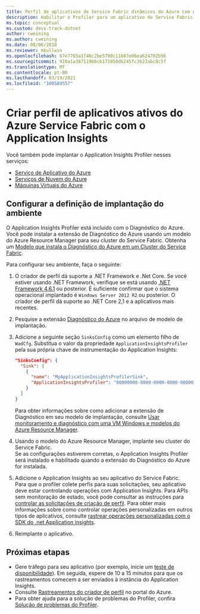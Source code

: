 ```yaml
---
title: Perfil de aplicativos de Service Fabric dinâmicos do Azure com Application Insights
description: Habilitar o Profiler para um aplicativo do Service Fabric
ms.topic: conceptual
ms.custom: devx-track-dotnet
author: cweining
ms.author: cweining
ms.date: 08/06/2018
ms.reviewer: mbullwin
ms.openlocfilehash: 67e7765a1f46c2be5790c11687e06ea624702b9b
ms.sourcegitcommit: 910a1a38711966cb171050db245fc3b22abc8c5f
ms.translationtype: MT
ms.contentlocale: pt-BR
ms.lasthandoff: 03/19/2021
ms.locfileid: "100589557"
---
```

# <a name="profile-live-azure-service-fabric-applications-with-application-insights"></a>Criar perfil de aplicativos ativos do Azure Service Fabric com o Application Insights

Você também pode implantar o Application Insights Profiler nesses serviços:
* [Serviço de Aplicativo do Azure](profiler.md?toc=/azure/azure-monitor/toc.json)
* [Serviços de Nuvem do Azure](profiler-cloudservice.md?toc=/azure/azure-monitor/toc.json)
* [Máquinas Virtuais do Azure](profiler-vm.md?toc=/azure/azure-monitor/toc.json)

## <a name="set-up-the-environment-deployment-definition"></a>Configurar a definição de implantação do ambiente

O Application Insights Profiler está incluído com o Diagnóstico do Azure. Você pode instalar a extensão de Diagnóstico do Azure usando um modelo do Azure Resource Manager para seu cluster do Service Fabric. Obtenha um [Modelo que instala o Diagnóstico do Azure em um Cluster do Service Fabric](https://github.com/Azure/azure-docs-json-samples/blob/master/application-insights/ServiceFabricCluster.json).

Para configurar seu ambiente, faça o seguinte:

1. O criador de perfil dá suporte a .NET Framework e .Net Core. Se você estiver usando .NET Framework, verifique se está usando [.NET Framework 4.6.1](/dotnet/framework/migration-guide/how-to-determine-which-versions-are-installed) ou posterior. É suficiente confirmar que o sistema operacional implantado é `Windows Server 2012 R2` ou posterior. O criador de perfil dá suporte ao .NET Core 2,1 e a aplicativos mais recentes.

1. Pesquise a extensão [Diagnóstico do Azure](../agents/diagnostics-extension-overview.md) no arquivo de modelo de implantação.

1. Adicione a seguinte seção `SinksConfig` como um elemento filho de `WadCfg`. Substitua o valor da propriedade `ApplicationInsightsProfiler` pela sua própria chave de instrumentação do Application Insights:  

      ```json
      "SinksConfig": {
        "Sink": [
          {
            "name": "MyApplicationInsightsProfilerSink",
            "ApplicationInsightsProfiler": "00000000-0000-0000-0000-000000000000"
          }
        ]
      }
      ```

      Para obter informações sobre como adicionar a extensão de Diagnóstico em seu modelo de implantação, consulte [Usar monitoramento e diagnóstico com uma VM Windows e modelos do Azure Resource Manager](../../virtual-machines/extensions/diagnostics-template.md?toc=/azure/virtual-machines/windows/toc.json).

1. Usando o modelo do Azure Resource Manager, implante seu cluster do Service Fabric.  
  Se as configurações estiverem corretas, o Application Insights Profiler será instalado e habilitado quando a extensão do Diagnóstico do Azure for instalada. 

1. Adicione o Application Insights ao seu aplicativo do Service Fabric.  
  Para que o profiler colete perfis para suas solicitações, seu aplicativo deve estar controlando operações com Application Insights. Para APIs sem monitoração de estado, você pode consultar as instruções para [controlar as solicitações de criação de perfil](profiler-trackrequests.md?toc=/azure/azure-monitor/toc.json). Para obter mais informações sobre como controlar operações personalizadas em outros tipos de aplicativos, consulte [rastrear operações personalizadas com o SDK do .net Application insights](custom-operations-tracking.md?toc=/azure/azure-monitor/toc.json).

1. Reimplante o aplicativo.


## <a name="next-steps"></a>Próximas etapas

* Gere tráfego para seu aplicativo (por exemplo, inicie um [teste de disponibilidade](monitor-web-app-availability.md)). Em seguida, espere de 10 a 15 minutos para que os rastreamentos comecem a ser enviados à instância do Application Insights.
* Consulte [Rastreamentos do criador de perfil](profiler-overview.md?toc=/azure/azure-monitor/toc.json) no portal do Azure.
* Para obter ajuda para a solução de problemas do Profiler, confira [Solução de problemas do Profiler](profiler-troubleshooting.md?toc=/azure/azure-monitor/toc.json).
